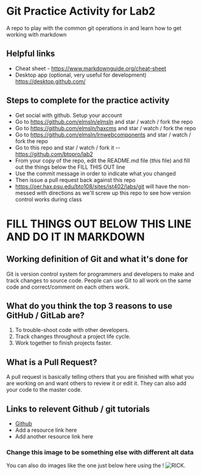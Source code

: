 # Git Practice Activity for Lab2
A repo to play with the common git operations in and learn how to get working with markdown
## Helpful links
- Cheat sheet - https://www.markdownguide.org/cheat-sheet
- Desktop app (optional, very useful for development) https://desktop.github.com/

## Steps to complete for the practice activity
- Get social with github. Setup your account
- Go to https://github.com/elmsln/elmsln and star / watch / fork the repo
- Go to https://github.com/elmsln/haxcms and star / watch / fork the repo
- Go to https://github.com/elmsln/lrnwebcomponents and star / watch / fork the repo
- Go to this repo and star / watch / fork it -- https://github.com/btopro/lab2
- From your copy of the repo, edit the README.md file (this file) and fill out the things below the FILL THIS OUT line
- Use the commit message in order to indicate what you changed
- Then issue a pull request back against this repo
- https://oer.hax.psu.edu/bto108/sites/ist402/labs/git will have the non-messed with directions as we'll screw up this repo to see how version control works during class

# FILL THINGS OUT BELOW THIS LINE AND DO IT IN MARKDOWN

## Working definition of Git and what it's done for
Git is version control system for programmers and developers to make and track changes to source code. People can use Git to all work on the same code and correct/comment on each others work. 
## What do you think the top 3 reasons to use GitHub / GitLab are?
1. To trouble-shoot code with other developers. 
2. Track changes throughout a project life cycle. 
3. Work together to finish projects faster. 

## What is a Pull Request?
A pull request is basically telling others that you are finished with what you are working on and want others to review it or edit it. They can also add your code to the master code. 

## Links to relevent Github / git tutorials
- [Github](https://github.com/)
- Add a resource link here
- Add another resource link here


### Change this image to be something else with different alt data
You can also do images like the one just below here using the !
![RICK](https://media.giphy.com/media/K4M2XluqBz5F6/giphy.gif).
